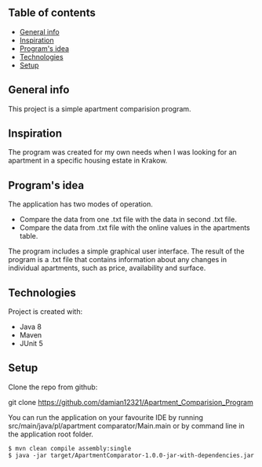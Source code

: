 ## Table of contents
* [General info](#general-info)
* [Inspiration](#inspiration)
* [Program's idea](#program's-idea)
* [Technologies](#technologies)
* [Setup](#setup)

## General info
This project is a simple apartment comparision program.
	
## Inspiration
The program was created for my own needs when I was looking for an apartment in a specific housing estate in Krakow.

## Program's idea
The application has two modes of operation.

* Compare the data from one .txt file with the data in second .txt file. 
* Compare the data from .txt file with the online values ​​in the apartments table.

The program includes a simple graphical user interface.
The result of the program is a .txt file that contains information about any changes in individual apartments, such as price, availability and surface.

## Technologies
Project is created with:
* Java 8
* Maven
* JUnit 5

## Setup
Clone the repo from github:

git clone https://github.com/damian12321/Apartment_Comparision_Program

You can run the application on your favourite IDE by running src/main/java/pl/apartment comparator/Main.main
or by command line in the application root folder.

```
$ mvn clean compile assembly:single
$ java -jar target/ApartmentComparator-1.0.0-jar-with-dependencies.jar
```
